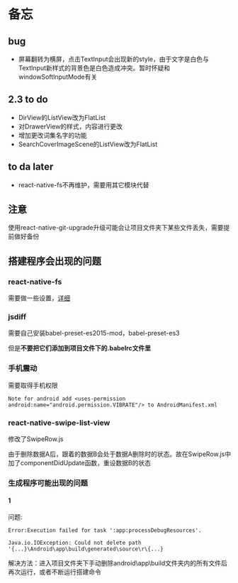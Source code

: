 # 备忘

## bug
- 屏幕翻转为横屏，点击TextInput会出现新的style，由于文字是白色与TextInput新样式的背景色是白色造成冲突。暂时怀疑和windowSoftInputMode有关

## 2.3 to do
- DirView的ListView改为FlatList
- 对DrawerView的样式，内容进行更改
- 增加更改词集名字的功能
- SearchCoverImageScene的ListView改为FlatList

## to da later
- react-native-fs不再维护，需要用其它模块代替

## 注意
使用react-native-git-upgrade升级可能会让项目文件夹下某些文件丢失，需要提前做好备份

## 搭建程序会出现的问题

### react-native-fs
需要做一些设置，[详细](https://github.com/johanneslumpe/react-native-fs)

### jsdiff
需要自己安装babel-preset-es2015-mod，babel-preset-es3

但是**不要把它们添加到项目文件下的.babelrc文件里**

### 手机震动
需要取得手机权限
```
Note for android add <uses-permission android:name="android.permission.VIBRATE"/> to AndroidManifest.xml
```

### react-native-swipe-list-view
修改了SwipeRow.js

由于删除数据A后，跟着的数据B会处于数据A删除时的状态。故在SwipeRow.js中加了componentDidUpdate函数，重设数据B的状态

### 生成程序可能出现的问题

#### 1
问题:
```
Error:Execution failed for task ':app:processDebugResources'.

Java.io.IOException: Could not delete path '{...}\Android\app\build\generated\source\r\{...}
```
解决方法：进入项目文件夹下手动删除android\app\build文件夹内的所有文件后再次运行，或者不断运行搭建命令
